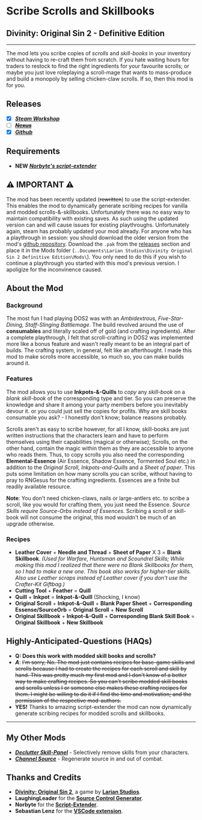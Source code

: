 # **Scribe Scrolls and Skillbooks**

## Divinity: Original Sin 2 - Definitive Edition

----------

The mod lets you scribe copies of _scrolls_ and _skill-books_ in your inventory without having to re-craft them from scratch. If you hate waiting hours for traders to restock to find the right ingredients for your favourite scrolls; or maybe you just love roleplaying a scroll-mage that wants to mass-produce and build a monopoly by selling chicken-claw scrolls. If so, then this mod is for you.

## Releases

* [x] ***[Steam Workshop](https://steamcommunity.com/sharedfiles/filedetails/?id=2012742114)***
* [ ] ~~***[Nexus]()***~~
* [x] ***[Github](https://github.com/Shresht7/Scribe-Scrolls-and-Skillbooks/releases)***

## Requirements

* **NEW** ***[Norbyte's script-extender](https://github.com/Norbyte/ositools)***

## ⚠ IMPORTANT ⚠

The mod has been recently updated (~~rewritten~~) to use the script-extender. This enables the mod to dynamically generate scribing recipes for vanilla and modded scrolls-&-skillbooks. Unfortunately there was no easy way to maintain compatibility with existing saves. As such using the updated version can and will cause issues for existing playthroughs. Unfortunately again, steam has probably updated your mod already. For anyone who has a playthrough in session: you should download the older version from the mod's [github repository](https://github.com/Shresht7/Scribe-Scrolls-and-Skillbooks). Download the `.pak` from the [releases](https://github.com/Shresht7/Scribe-Scrolls-and-Skillbooks/releases) section and place it in the Mods folder (`..Documents\Larian Studios\Divinity Original Sin 2 Definitive Edition\Mods\`). You only need to do this if you wish to continue a playthrough you started with this mod's previous version. I apoligize for the inconvinence caused.

## About the Mod

### Background

The most fun I had playing DOS2 was with an _Ambidextrous, Five-Star-Dining, Staff-Slinging Battlemage_. The build revolved around the use of **consumables** and literally scaled off of gold (and crafting ingredients). After a complete playthrough, I felt that scroll-crafting in DOS2 was implemented more like a bonus feature and wasn't really meant to be an integral part of builds. The crafting system, in general, felt like an afterthought. I made this mod to make scrolls more accessible, so much so, you can make builds around it.

### Features

The mod allows you to use **Inkpots-&-Quills** to _copy_ any _skill-book_ on a _blank skill-book_ of the corresponding type and tier. So you can preserve the knowledge and share it among your party members before you inevitably devour it. or you could just sell the copies for profits. Why are skill books consumable you ask? - I honestly don't know; balance reasons probably.

Scrolls aren't as easy to scribe however, for all I know, skill-books are just written instructions that the characters learn and have to perform themselves using their capabilities (magical or otherwise); Scrolls, on the other hand, contain the magic within them as they are accessible to anyone who reads them. Thus, to copy scrolls you also need the corresponding **Elemental-Essence** (Air Essence, Shadow Essence, Tormented Soul etc.) in addition to the _Original Scroll, Inkpots-and-Quills_ and a _Sheet of paper_. This puts some limitation on how many scrolls you can scribe, without having to pray to RNGesus for the crafting ingredients. Essences are a finite but readily available resource.

**Note**: You don't need chicken-claws, nails or large-antlers etc. to scribe a scroll, like you would for crafting them, you just need the Essence. _Source Skills require Source-Orbs instead of Essences_. Scribing a scroll or skill-book will not consume the original, this mod wouldn't be much of an upgrade otherwise.

### Recipes

* **Leather Cover** + **Needle and Thread** + **Sheet of Paper** X 3 = **Blank Skillbook**.
    _(Used for Warfare, Huntsman and Scoundrel Skills; While making this mod I realized that there were no Blank Skillbooks for them, so I had to make a new one. This book also works for higher-tier skills. Also use Leather scraps instead of Leather cover if you don't use the Crafter-Kit Giftbag.)_
* **Cutting Tool** + **Feather** = **Quill**
* **Quill** + **Inkpot** = **Inkpot-&-Quill** (Shocking, I know)
* **Original Scroll** + **Inkpot-&-Quill** + **Blank Paper Sheet** + **Corresponding Essense/SourceOrb** = **Original Scroll** + **New Scroll**
* **Original Skillbook** + **Inkpot-&-Quill** + **Corresponding Blank Skill Book** = **Original Skillbook** + **New Skillbook**

## Highly-Anticipated-Questions (HAQs)

* **Q: Does this work with modded skill books and scrolls?**
* ***A***: ~~I'm sorry, No. The mod just contains recipes for base-game skills and scrolls because I had to create the recipes for each scroll and skill by hand. This was pretty much my first mod and I don't know of a better way to make crafting recipes. So you can't scribe modded skill books and scrolls unless I or someone else makes these crafting recipes for them. I might be willing to do it if I find the time and motivation; and the permission of the respective mod-authors.~~
* **YES!** Thanks to amazing script-extender the mod can now dynamically generate scribing recipes for modded scrolls and skillbooks.

----------

## My Other Mods

* ***[Declutter Skill-Panel](https://steamcommunity.com/sharedfiles/filedetails/?id=2049313850)*** - Selectively remove skills from your characters.
* ***[Channel Source](https://steamcommunity.com/sharedfiles/filedetails/?id=2028696492)*** - Regenerate source in and out of combat.

## Thanks and Credits

* **[Divinity: Original Sin 2](http://store.steampowered.com/app/435150/Divinity_Original_Sin_2/)**, a game by **[Larian Studios](http://larian.com/)**.
* **LaughingLeader** for the **[Source Control Generator](https://github.com/LaughingLeader/SourceControlGenerator)**.
* **Norbyte** for the **[Script-Extender](https://github.com/Norbyte/ositools)**.
* **Sebastian Lenz** for the **[VSCode extension](https://marketplace.visualstudio.com/items?itemName=sebastian-lenz.divinity-vscode)**.
